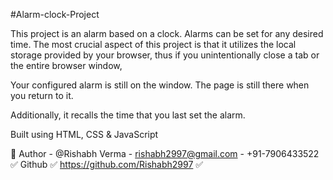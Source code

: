 #Alarm-clock-Project

This project is an alarm based on a clock. Alarms can be set for any desired time. The most crucial aspect of this project is that it utilizes the local storage provided by your browser, thus if you unintentionally close a tab or the entire browser window,

Your configured alarm is still on the window. The page is still there when you return to it.

 Additionally, it recalls the time that you last set the alarm.

Built using HTML, CSS & JavaScript

🔗 Author - @Rishabh Verma - rishabh2997@gmail.com - +91-7906433522
✅ Github   ✅ https://github.com/Rishabh2997          ✅
